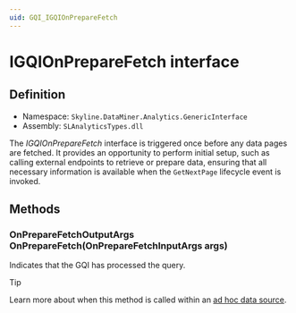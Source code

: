 ```yaml
---
uid: GQI_IGQIOnPrepareFetch
---
```


# IGQIOnPrepareFetch interface

## Definition

- Namespace: `Skyline.DataMiner.Analytics.GenericInterface`
- Assembly: `SLAnalyticsTypes.dll`

The *IGQIOnPrepareFetch* interface is triggered once before any data pages are fetched. It provides an opportunity to perform initial setup, such as calling external endpoints to retrieve or prepare data, ensuring that all necessary information is available when the `GetNextPage` lifecycle event is invoked.

## Methods

### OnPrepareFetchOutputArgs OnPrepareFetch(OnPrepareFetchInputArgs args)

Indicates that the GQI has processed the query.

> [!TIP]
> Learn more about when this method is called within an [ad hoc data source](xref:Ad_hoc_Life_cycle#onpreparefetch).
